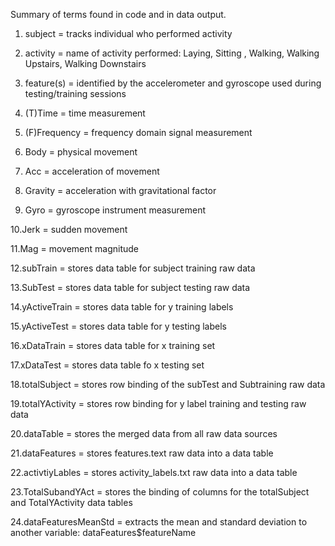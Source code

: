 Summary of terms found in code and in data output.

1. subject = tracks individual who performed activity

2. activity = name of activity performed: Laying, Sitting , Walking, Walking Upstairs, Walking Downstairs

3. feature(s) =	identified by the accelerometer and gyroscope used during testing/training sessions

4. (T)Time =	time measurement

5. (F)Frequency	= frequency domain signal  measurement

6. Body =	physical movement

7. Acc =	acceleration of movement

8. Gravity =	acceleration with gravitational factor

9. Gyro =	gyroscope instrument measurement

10.Jerk =	sudden movement

11.Mag =	movement magnitude

12.subTrain	= stores data table for subject training raw data

13.SubTest = stores data table for subject testing raw data

14.yActiveTrain =	stores data table for y training labels

15.yActiveTest = stores data table for y testing labels

16.xDataTrain =	stores data table for x training set

17.xDataTest =	stores data table fo x testing set

18.totalSubject =	stores row binding of the subTest and Subtraining raw data

19.totalYActivity	= stores row binding for y label training and testing raw data

20.dataTable =	stores the merged data from all raw data sources 

21.dataFeatures =	stores features.text raw data into a data table

22.activtiyLables	= stores activity_labels.txt raw data into a data table

23.TotalSubandYAct = stores the binding of columns for the totalSubject and TotalYActivity data tables

24.dataFeaturesMeanStd =	extracts the mean and standard deviation to another variable: dataFeatures$featureName
